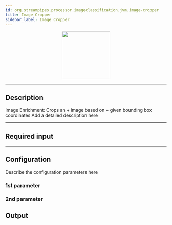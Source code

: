 ```yaml
---
id: org.streampipes.processor.imageclassification.jvm.image-cropper
title: Image Cropper
sidebar_label: Image Cropper
---
```




<p align="center"> 
    <img src="/img/pipeline-elements/org.streampipes.processor.imageclassification.jvm.image-cropper/icon.png" width="150px;" class="pe-image-documentation"/>
</p>

***

## Description

Image Enrichment: Crops an  + image based on  + given bounding box coordinates
Add a detailed description here

***

## Required input


***

## Configuration

Describe the configuration parameters here

### 1st parameter


### 2nd parameter

## Output